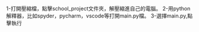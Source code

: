 1-打開壓縮檔，點擊school_project文件夾，解壓縮進自己的電腦。
2-用python解釋器，比如spyder，pycharm，vscode等打開main.py檔。
3-選擇main.py,點擊執行
